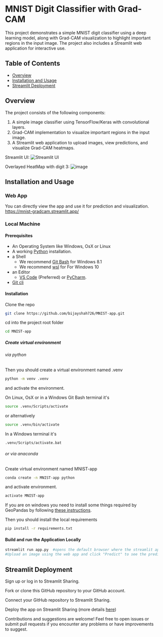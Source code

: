# MNIST Digit Classifier with Grad-CAM

This project demonstrates a simple MNIST digit classifier using a deep learning model, along with Grad-CAM visualization to highlight important regions in the input image. The project also includes a Streamlit web application for interactive use.

## Table of Contents
- [Overview](#overview)
- [Installation and Usage](#installation)
- [Streamlit Deployment](#streamlit-deployment)

## Overview

The project consists of the following components:

1. A simple image classifier using TensorFlow/Keras with convolutional layers.
2. Grad-CAM implementation to visualize important regions in the input image.
3. A Streamlit web application to upload images, view predictions, and visualize Grad-CAM heatmaps.

Streamlit UI:
![Streamlit UI](https://github.com/bijayshah726/MNIST-app/assets/89373352/5dbf65f3-671f-4df4-acfd-b46c7d3f5415)

Overlayed HeatMap with digit 3:
![image](https://github.com/bijayshah726/MNIST-app/assets/89373352/7d40c4c9-bd0c-46dc-acce-f5a70e455b91)



## Installation and Usage

### Web App
   You can directly view the app and use it for prediction and visualization.
   https://mnist-gradcam.streamlit.app/ 

### Local Machine
   #### Prerequisites

- An Operating System like Windows, OsX or Linux
- A working [Python](https://www.python.org/) installation.
- a Shell
  - We recommend [Git Bash](https://git-scm.com/downloads) for Windows 8.1
  - We recommend [wsl](https://en.wikipedia.org/wiki/Windows_Subsystem_for_Linux) for For Windows 10
- an Editor
  - [VS Code](https://code.visualstudio.com/) (Preferred) or [PyCharm](https://www.jetbrains.com/pycharm/).
- [Git cli](https://git-scm.com/downloads)

#### Installation

Clone the repo

```bash
git clone https://github.com/bijayshah726/MNIST-app.git
```

cd into the project root folder

```bash
cd MNIST-app
```

##### Create virtual environment

###### via python

Then you should create a virtual environment named .venv

```bash
python -m venv .venv
```

and activate the environment.

On Linux, OsX or in a Windows Git Bash terminal it's

```bash
source .venv/Scripts/activate
```

or alternatively

```bash
source .venv/bin/activate
```

In a Windows terminal it's

```bash
.venv/Scripts/activate.bat
```

###### or via anaconda

Create virtual environment named MNIST-app

```bash
conda create -n MNIST-app python
```

and activate environment.

```bash
activate MNIST-app
```

If you are on windows you need to install some things required by GeoPandas by following [these instructions](https://geoffboeing.com/2014/09/using-geopandas-windows/).

Then you should install the local requirements

```bash
pip install -r requirements.txt
```

#### Build and run the Application Locally

```bash
streamlit run app.py  #opens the default browser where the streamlit app can be viewed
#Upload an image using the web app and click "Predict" to see the predicted class and Grad-CAM heatmap overlay.
```


  


## Streamlit Deployment
Sign up or log in to Streamlit Sharing.

Fork or clone this GitHub repository to your GitHub account.

Connect your GitHub repository to Streamlit Sharing.

Deploy the app on Streamlit Sharing (more details [here](https://docs.streamlit.io/streamlit-community-cloud/share-your-app))



Contributions and suggestions are welcome! Feel free to open issues or submit pull requests if you encounter any problems or have improvements to suggest.
   
